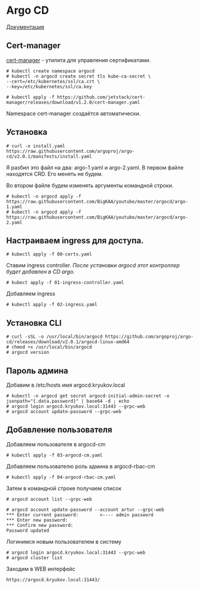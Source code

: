# Argo CD

[Документация](https://argo-cd.readthedocs.io/en/stable/)

## Cert-manager

[cert-manager](https://cert-manager.io/docs/installation/kubernetes/) - утилита
для управления сертификатами.

    # kubectl create namespace argocd
    # kubectl -n argocd create secret tls kube-ca-secret \
    --cert=/etc/kubernetes/ssl/ca.crt \
    --key=/etc/kubernetes/ssl/ca.key

    # kubectl apply -f https://github.com/jetstack/cert-manager/releases/download/v1.2.0/cert-manager.yaml

Namespace cert-manager создаётся автоматически.

## Установка

    # curl -o install.yaml https://raw.githubusercontent.com/argoproj/argo-cd/v2.0.1/manifests/install.yaml

Я разбил это файл на два: argo-1.yaml и argo-2.yaml. В первом файле находятся CRD. Его менять не будем.

Во втором файле будем изменять аргументы командной строки.

    # kubectl -n argocd apply -f https://raw.githubusercontent.com/BigKAA/youtube/master/argocd/argo-1.yaml
    # kubectl -n argocd apply -f https://raw.githubusercontent.com/BigKAA/youtube/master/argocd/argo-2.yaml

## Настраиваем ingress для доступа.

    # kubectl apply -f 00-certs.yaml

Ставим ingress controller. _После установки argocd этот контроллер будет добавлен в CD argo._
    
    # kubect apply -f 01-ingress-controller.yaml

Добавляем ingress

    # kubectl apply -f 02-ingress.yaml

## Установка CLI

    # curl -sSL -o /usr/local/bin/argocd https://github.com/argoproj/argo-cd/releases/download/v2.0.1/argocd-linux-amd64
    # chmod +x /usr/local/bin/argocd
    # argocd version

## Пароль админа

Добавим в /etc/hosts имя argocd.kryukov.local

    # kubectl -n argocd get secret argocd-initial-admin-secret -o jsonpath="{.data.password}" | base64 -d ; echo
    # argocd login argocd.kryukov.local:31443 --grpc-web
    # argocd account update-password --grpc-web

## Добавление пользователя

Добавляем пользователя в argocd-cm

    # kubectl apply -f 03-argocd-cm.yaml

Добавляем пользователю роль админа в argocd-rbac-cm

    # kubectl apply -f 04-argocd-rbac-cm.yaml

Затем в командной строке получаем список

    # argocd account list --grpc-web

    # argocd account update-password --account artur --grpc-web
    *** Enter current password:        <---- admin password
    *** Enter new password:
    *** Confirm new password:
    Password updated

Логинимся новым пользователем в систему

    # argocd login argocd.kryukov.local:31443 --grpc-web
    # argocd cluster list

Заходим в WEB интерфейс

    https://argocd.kryukov.local:31443/